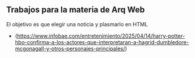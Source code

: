 ## Trabajos para la materia de Arq Web

El objetivo es que elegir una noticia y plasmarlo en HTML 
- (https://www.infobae.com/entretenimiento/2025/04/14/harry-potter-hbo-confirma-a-los-actores-que-interpretaran-a-hagrid-dumbledore-mcgonagall-y-otros-personajes-principales/)
